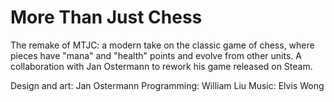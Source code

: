 # More Than Just Chess

The remake of MTJC: a modern take on the classic game of chess, where pieces have "mana" and "health" points and evolve from other units. A collaboration with Jan Ostermann to rework his game released on Steam.

Design and art: Jan Ostermann
Programming: William Liu
Music: Elvis Wong
